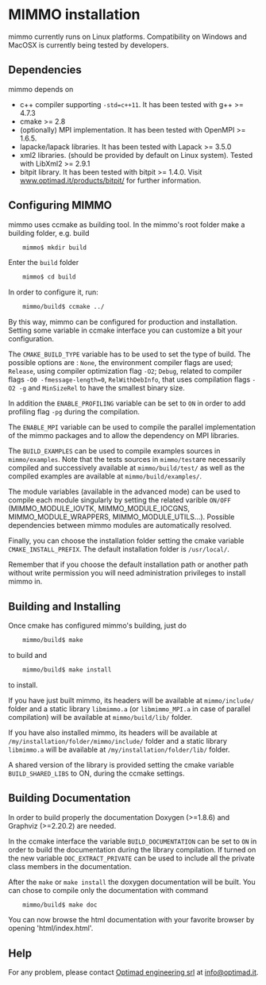 # MIMMO installation

mimmo currently runs on Linux platforms. Compatibility on Windows and MacOSX is currently being tested by developers.

## Dependencies
mimmo depends on
* c++ compiler supporting `-std=c++11`. It has been tested with g++ >= 4.7.3
* cmake >= 2.8
* (optionally) MPI implementation. It has been tested with OpenMPI >= 1.6.5. 
* lapacke/lapack libraries. It has been tested with Lapack >= 3.5.0
* xml2 libraries. (should be provided by default on Linux system). Tested with LibXml2 >= 2.9.1
* bitpit library. It has been tested with bitpit >= 1.4.0. Visit www.optimad.it/products/bitpit/ for further information.

## Configuring MIMMO
mimmo uses ccmake as building tool.
In the mimmo's root folder make a building folder, e.g. build
```bash
    mimmo$ mkdir build
```
Enter the `build` folder
```bash
    mimmo$ cd build
```
 In order to configure it, run:
```bash
    mimmo/build$ ccmake ../
```
 By this way, mimmo can be configured for production and installation.
Setting some variable in ccmake interface you can customize a bit your configuration.

The `CMAKE_BUILD_TYPE` variable has to be used to set the type of build. The possible options are : `None`, the environment compiler flags are used; `Release`, using compiler optimization flag `-O2`; `Debug`, related to compiler flags `-O0 -fmessage-length=0`, `RelWithDebInfo`, that uses compilation flags `-O2 -g` and `MinSizeRel` to have the smallest binary size.

In addition the `ENABLE_PROFILING` variable can be set to `ON` in order to add profiling flag `-pg` during the compilation.

The `ENABLE_MPI` variable can be used to compile the parallel implementation of the mimmo packages and to allow the dependency on MPI libraries.

The `BUILD_EXAMPLES` can be used to compile examples sources in `mimmo/examples`. Note that the tests sources in `mimmo/test`are necessarily compiled and successively available at `mimmo/build/test/` as well as the compiled examples are available at `mimmo/build/examples/`.

The module variables (available in the advanced mode) can be used to compile each module singularly by setting the related varible `ON/OFF` (MIMMO_MODULE_IOVTK, MIMMO_MODULE_IOCGNS, MIMMO_MODULE_WRAPPERS, MIMMO_MODULE_UTILS...). Possible dependencies between mimmo modules are automatically resolved. 

Finally, you can choose the installation folder setting the cmake variable `CMAKE_INSTALL_PREFIX`. The default installation folder is `/usr/local/`.

Remember that if you choose the default installation path or another path without write permission you will need administration privileges to install mimmo in.

## Building and Installing
Once cmake has configured mimmo's building, just do
```bash
    mimmo/build$ make   
```
to build and
```bash
    mimmo/build$ make install   
```
to install.

If you have just built mimmo, its headers will be available at `mimmo/include/` folder and a static library `libmimmo.a` (or `libmimmo_MPI.a` in case of parallel compilation) will be available at `mimmo/build/lib/` folder.

If you have also installed mimmo, its headers will be available at `/my/installation/folder/mimmo/include/` folder and a static library `libmimmo.a` will be available at `/my/installation/folder/lib/` folder.

A shared version of the library is provided setting the cmake variable `BUILD_SHARED_LIBS` to ON, during the ccmake settings.

## Building Documentation
In order to build properly the documentation Doxygen (>=1.8.6) and Graphviz (>=2.20.2) are needed.

In the ccmake interface the variable `BUILD_DOCUMENTATION` can be set to `ON` in order to build the documentation during the library compilation. 
If turned on the new variable `DOC_EXTRACT_PRIVATE` can be used to include all the private class members in the documentation.
  
After the `make` or `make install` the doxygen documentation will be built. You can chose to compile only the documentation with command 
```bash
    mimmo/build$ make doc   
```
You can now browse the html documentation with your favorite browser by opening 'html/index.html'.

## Help
For any problem, please contact <a href="http://www.optimad.it">Optimad engineering srl</a> at info@optimad.it. 
